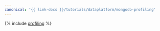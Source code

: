 ```yaml
---
canonical: '{{ link-docs }}/tutorials/dataplatform/mongodb-profiling'
---
```


{% include [profiling](../../_tutorials/dataplatform/mongodb-profiling.md) %}